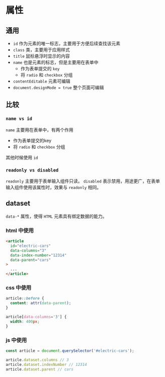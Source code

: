 # 属性

## 通用

* `id` 作为元素的唯一标志，主要用于方便后续查找该元素
* `class` 类，主要用于应用样式
* `title` 鼠标悬浮时显示的内容
* `name` 也是元素的标志，但是主要用在表单中
  * 作为表单提交的 `key`
  * 将 `radio` 和 `checkbox` 分组
* `contentEditable` 元素可编辑
* `document.designMode = true` 整个页面可编辑

## 比较

### `name vs id`

`name` 主要用在表单中，有两个作用

* 作为表单提交的key
* 将 `radio` 和 `checkbox` 分组

其他时候使用 `id`

### `readonly vs disabled`

`readonly` 主要用于表单输入组件只读。
`disabled` 表示禁用，用途更广，在表单输入组件使用该属性时，效果与 `readonly` 相同。

## dataset

`data-*` 属性，使得 `HTML` 元素具有绑定数据的能力。

### html 中使用

```html
<article
  id="electric-cars"
  data-columns="3"
  data-index-number="12314"
  data-parent="cars"
>
  ...
</article>
```

### css 中使用

```css
article::before {
  content: attr(data-parent);
}

article[data-columns='3'] {
  width: 400px;
}
```

### js 中使用

```js
const article = document.querySelector('#electric-cars');

article.dataset.columns // 3
article.dataset.indexNumber // 12314
article.dataset.parent // cars
```
